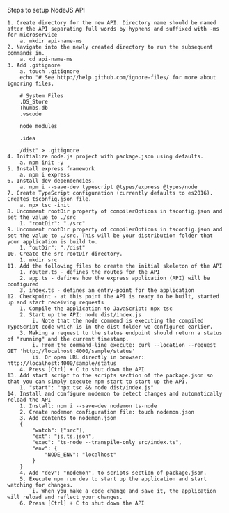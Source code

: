 Steps to setup NodeJS API

	1. Create directory for the new API. Directory name should be named after the API separating full words by hyphens and suffixed with -ms for microservice
		a. mkdir api-name-ms
	2. Navigate into the newly created directory to run the subsequent commands in.
		a. cd api-name-ms
	3. Add .gitignore
		a. touch .gitignore
		echo "# See http://help.github.com/ignore-files/ for more about ignoring files.
		
		# System Files
		.DS_Store
		Thumbs.db
		.vscode
		
		node_modules
		
		.idea
		
		/dist" > .gitignore
	4. Initialize node.js project with package.json using defaults.
		a. npm init -y
	5. Install express framework
		a. npm i express
	6. Install dev dependencies.
		a. npm i --save-dev typescript @types/express @types/node
	7. Create TypeScript configuration (currently defaults to es2016). Creates tsconfig.json file.
		a. npx tsc -init
	8. Uncomment rootDir property of compilerOptions in tsconfig.json and set the value to ./src
		1. "rootDir": "./src"
	9. Uncomment rootDir property of compilerOptions in tsconfig.json and set the value to ./src. This will be your distribution folder that your application is build to.
		1. "outDir": "./dist"
	10. Create the src rootDir directory.
		1. mkdir src
	11. Add the following files to create the initial skeleton of the API
		1. router.ts - defines the routes for the API
		2. app.ts - defines how the express application (API) will be configured
		3. index.ts - defines an entry-point for the application
	12. Checkpoint - at this point the API is ready to be built, started up and start receiving requests
		1. Compile the application to JavaScript: npx tsc
		2. Start up the API: node dist/index.js
			i. Note that the node commend is executing the compiled TypeScript code which is in the dist folder we configured earlier.
		3. Making a request to the status endpoint should return a status of "running" and the current timestamp.
			i. From the command-line execute: curl --location --request GET 'http://localhost:4000/sample/status'
			ii. Or open URL directly in browser: http://localhost:4000/sample/status
		4. Press [Ctrl] + C to shut down the API
	13. Add start script to the scripts section of the package.json so that you can simply execute npm start to start up the API.
		1. "start": "npx tsc && node dist/index.js"
	14. Install and configure nodemon to detect changes and automatically reload the API
		1. Install: npm i --save-dev nodemon ts-node
		2. Create nodemon configuration file: touch nodemon.json
		3. Add contents to nodemon.json
		{
		    "watch": ["src"],
		    "ext": "js,ts,json",
		    "exec": "ts-node --transpile-only src/index.ts",
		    "env": {
		        "NODE_ENV": "localhost"
		    }
		}
		4. Add "dev": "nodemon", to scripts section of package.json.
		5. Execute npm run dev to start up the application and start watching for changes.
			i. When you make a code change and save it, the application will reload and reflect your changes.
		6. Press [Ctrl] + C to shut down the API
